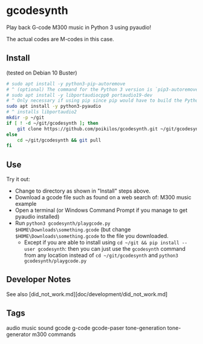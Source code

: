 # gcodesynth
Play back G-code M300 music in Python 3 using pyaudio!

The actual codes are M-codes in this case.


## Install
(tested on Debian 10 Buster)
```bash
# sudo apt install -y python3-pip-autoremove
# ^ (optional) The command for the Python 3 version is `pip3-autoremove`.
# sudo apt install -y libportaudiocpp0 portaudio19-dev
# ^ Only necessary if using pip since pip would have to build the Python module from C.
sudo apt install -y python3-pyaudio
# ^ installs libportaudio2
mkdir -p ~/git
if [ ! -d ~/git/gcodesynth ]; then
    git clone https://github.com/poikilos/gcodesynth.git ~/git/gcodesynth
else
    cd ~/git/gcodesynth && git pull
fi
```


## Use
Try it out:
- Change to directory as shown in "Install" steps above.
- Download a gcode file such as found on a web search of: M300 music example
- Open a terminal (or Windows Command Prompt if you manage to get pyaudio installed)
- Run `python3 gcodesynth/playgcode.py $HOME\Downloads\something.gcode`
  (but change `$HOME\Downloads\something.gcode` to the file you downloaded.
  - Except if you are able to install using `cd ~/git && pip install --user gcodesynth`: then you can just use the `gcodesynth` command from any location instead of `cd ~/git/gcodesynth` and `python3 gcodesynth/playgcode.py`


## Developer Notes
See also [did_not_work.md][doc/development/did_not_work.md]


## Tags
audio music sound gcode g-code gcode-paser tone-generation tone-generator m300 commands
